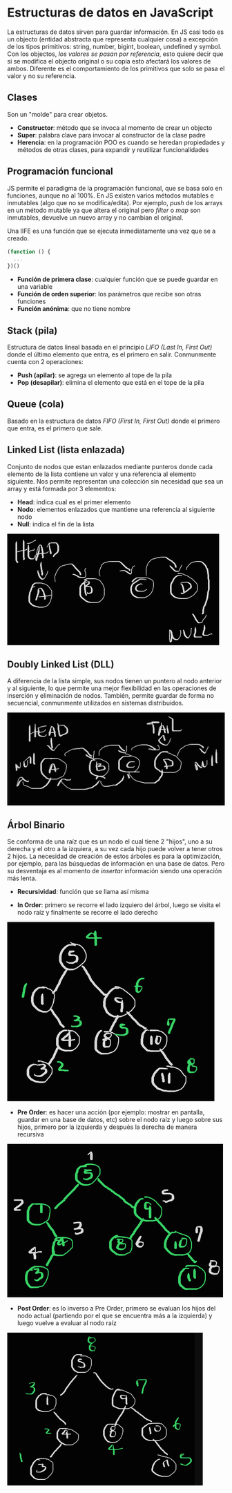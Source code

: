 # Estructuras de datos en JavaScript

La estructuras de datos sirven para guardar información. En JS casi todo es un objecto (entidad abstracta que representa cualquier cosa) a excepción de los tipos primitivos: string, number, bigint, boolean, undefined y symbol. Con los objectos, _los valores se pasan por referencia_, esto quiere decir que si se modifica el objecto original o su copia esto afectará los valores de ambos. Diferente es el comportamiento de los primitivos que solo se pasa el valor y no su referencia.

## Clases

Son un "molde" para crear objetos.

- **Constructor**: método que se invoca al momento de crear un objecto
- **Super**: palabra clave para invocar al constructor de la clase padre
- **Herencia**: en la programación POO es cuando se heredan propiedades y métodos de otras clases, para expandir y reutilizar funcionalidades

## Programación funcional

JS permite el paradigma de la programación funcional, que se basa solo en funciones, aunque no al 100%. En JS existen varios métodos mutables e inmutables (algo que no se modifica/edita). Por ejemplo, _push_ de los arrays en un método mutable ya que altera el original pero _filter_ o _map_ son inmutables, devuelve un nuevo array y no cambian el original.

Una IIFE es una función que se ejecuta inmediatamente una vez que se a creado.

```js
(function () {
  ...
})()
```

- **Función de primera clase**: cualquier función que se puede guardar en una variable
- **Función de orden superior**: los parámetros que recibe son otras funciones
- **Función anónima**: que no tiene nombre

## Stack (pila)

Estructura de datos lineal basada en el principio _LIFO (Last In, First Out)_ donde el último elemento que entra, es el primero en salir. Conmunmente cuenta con 2 operaciones:

- **Push (apilar)**: se agrega un elemento al tope de la pila
- **Pop (desapilar)**: elimina el elemento que está en el tope de la pila

## Queue (cola)

Basado en la estructura de datos _FIFO (First In, First Out)_ donde el primero que entra, es el primero que sale.

## Linked List (lista enlazada)

Conjunto de nodos que estan enlazados mediante punteros donde cada elemento de la lista contiene un valor y una referencia al elemento siguiente. Nos permite representan una colección sin necesidad que sea un array y está formada por 3 elementos:

- **Head**: indica cual es el primer elemento
- **Nodo**: elementos enlazados que mantiene una referencia al siguiente nodo
- **Null**: indica el fin de la lista

![Linked List](assets/images/screenshots/image-7.png)

## Doubly Linked List (DLL)

A diferencia de la lista simple, sus nodos tienen un puntero al nodo anterior y al siguiente, lo que permite una mejor flexibilidad en las operaciones de inserción y eliminación de nodos. También, permite guardar de forma no secuencial, conmunmente utilizados en sistemas distribuidos.

![Doubly Linked List](assets/images/screenshots/image-6.png)

## Árbol Binario

Se conforma de una raíz que es un nodo el cual tiene 2 "hijos", uno a su derecha y el otro a la izquiera, a su vez cada hijo puede volver a tener otros 2 hijos. La necesidad de creación de estos árboles es para la optimización, por ejemplo, para las búsquedas de información en una base de datos. Pero su desventaja es al momento de _insertar_ información siendo una operación más lenta.

- **Recursividad**: función que se llama así misma

- **In Order**: primero se recorre el lado izquiero del árbol, luego se visita el nodo raíz y finalmente se recorre el lado derecho

![In Order](assets/images/screenshots/image-4.png)

- **Pre Order**: es hacer una acción (por ejemplo: mostrar en pantalla, guardar en una base de datos, etc) sobre el nodo raíz y luego sobre sus hijos, primero por la izquierda y después la derecha de manera recursiva

![Pre Order](assets/images/screenshots/image-5.png)

- **Post Order**: es lo inverso a Pre Order, primero se evaluan los hijos del nodo actual (partiendo por el que se encuentra más a la izquierda) y luego vuelve a evaluar al nodo raíz

![Post Order](assets/images/screenshots/image-8.png)
